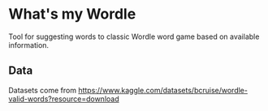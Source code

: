 # What's my Wordle

Tool for suggesting words to classic Wordle word game based on available information.

## Data

Datasets come from https://www.kaggle.com/datasets/bcruise/wordle-valid-words?resource=download
